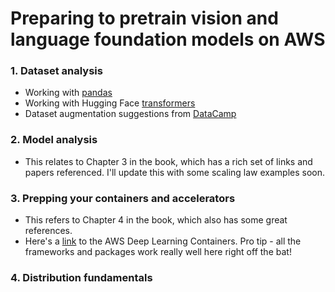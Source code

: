 # Preparing to pretrain vision and language foundation models on AWS

### 1. Dataset analysis
- Working with [pandas](https://www.learndatasci.com/tutorials/python-pandas-tutorial-complete-introduction-for-beginners/)
- Working with Hugging Face [transformers](https://github.com/nlp-with-transformers/notebooks/blob/main/01_introduction.ipynb)
- Dataset augmentation suggestions from [DataCamp](https://www.datacamp.com/tutorial/complete-guide-data-augmentation)
### 2. Model analysis
- This relates to Chapter 3 in the book, which has a rich set of links and papers referenced. I'll update this with some scaling law examples soon.

### 3. Prepping your containers and accelerators
- This refers to Chapter 4 in the book, which also has some great references.
- Here's a [link](https://github.com/aws/deep-learning-containers) to the AWS Deep Learning Containers. Pro tip - all the frameworks and packages work really well here right off the bat! 

### 4. Distribution fundamentals
